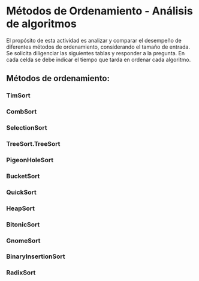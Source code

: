# Métodos de Ordenamiento - Análisis de algoritmos

El propósito de esta actividad es analizar y comparar el desempeño de diferentes métodos de
ordenamiento, considerando el tamaño de entrada. Se solicita diligenciar las siguientes tablas y responder
a la pregunta. En cada celda se debe indicar el tiempo que tarda en ordenar cada algoritmo.

## Métodos de ordenamiento:

### TimSort


### CombSort

### SelectionSort

### TreeSort.TreeSort

### PigeonHoleSort

### BucketSort

### QuickSort

### HeapSort

### BitonicSort

### GnomeSort

### BinaryInsertionSort

### RadixSort